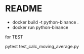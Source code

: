 # README

* docker build -t python-binance .
* docker run python-binance

for TEST

pytest test_calc_moving_average.py

